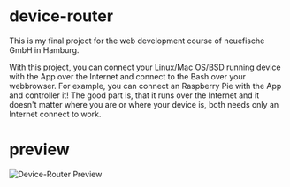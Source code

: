 # device-router
This is my final project for the web development course of neuefische GmbH in Hamburg.

With this project, you can connect your Linux/Mac OS/BSD running device with the App over the Internet and connect to the Bash over your webbrowser.
For example, you can connect an Raspberry Pie with the App and controller it! The good part is, that it runs over the Internet and it doesn't matter where you are or where your device is, both needs only an Internet connect to work.

# preview
![Device-Router Preview](https://media.giphy.com/media/Kx8sMJVqVEiakmoAsa/giphy.gif)

